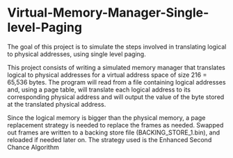 # Virtual-Memory-Manager-Single-level-Paging

The goal of this project is to simulate the steps involved in translating logical to physical addresses, using single level paging.

This project consists of writing a simulated memory manager that translates logical to physical addresses for a
virtual address space of size 216 = 65,536 bytes. The program will read from a file containing
logical addresses and, using a page table, will translate each logical address to its
corresponding physical address and will output the value of the byte stored at the translated
physical address. 

Since the logical memory is bigger than the physical memory, a page
replacement strategy is needed to replace the frames as needed. Swapped out
frames are written to a backing store file (BACKING_STORE_1.bin), and reloaded if needed later on. The
strategy used is the Enhanced Second Chance Algorithm 

